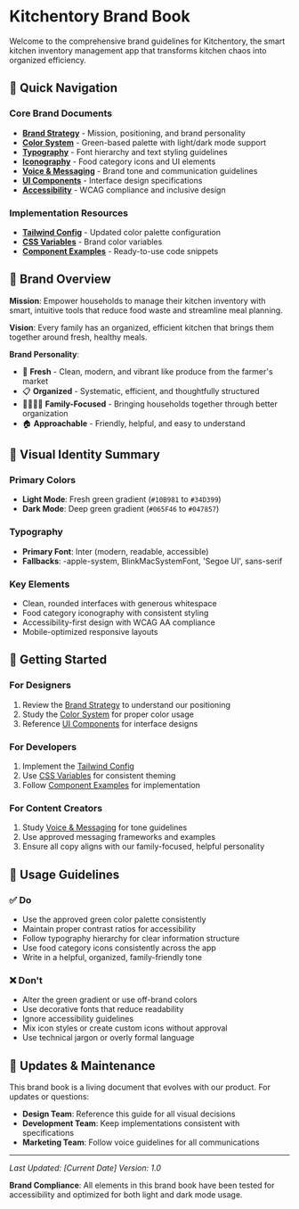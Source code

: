 # Kitchentory Brand Book

Welcome to the comprehensive brand guidelines for Kitchentory, the smart kitchen inventory management app that transforms kitchen chaos into organized efficiency.

## 🎯 Quick Navigation

### Core Brand Documents
- **[Brand Strategy](./01-brand-strategy.md)** - Mission, positioning, and brand personality
- **[Color System](./02-color-system.md)** - Green-based palette with light/dark mode support
- **[Typography](./03-typography.md)** - Font hierarchy and text styling guidelines
- **[Iconography](./04-iconography.md)** - Food category icons and UI elements
- **[Voice & Messaging](./05-voice-messaging.md)** - Brand tone and communication guidelines
- **[UI Components](./06-ui-components.md)** - Interface design specifications
- **[Accessibility](./07-accessibility.md)** - WCAG compliance and inclusive design

### Implementation Resources
- **[Tailwind Config](./implementation/tailwind-config.js)** - Updated color palette configuration
- **[CSS Variables](./implementation/css-variables.css)** - Brand color variables
- **[Component Examples](./implementation/component-examples.tsx)** - Ready-to-use code snippets

## 🌿 Brand Overview

**Mission**: Empower households to manage their kitchen inventory with smart, intuitive tools that reduce food waste and streamline meal planning.

**Vision**: Every family has an organized, efficient kitchen that brings them together around fresh, healthy meals.

**Brand Personality**: 
- 🌱 **Fresh** - Clean, modern, and vibrant like produce from the farmer's market
- 📋 **Organized** - Systematic, efficient, and thoughtfully structured
- 👨‍👩‍👧‍👦 **Family-Focused** - Bringing households together through better organization
- 🏠 **Approachable** - Friendly, helpful, and easy to understand

## 🎨 Visual Identity Summary

### Primary Colors
- **Light Mode**: Fresh green gradient (`#10B981` to `#34D399`)
- **Dark Mode**: Deep green gradient (`#065F46` to `#047857`)

### Typography
- **Primary Font**: Inter (modern, readable, accessible)
- **Fallbacks**: -apple-system, BlinkMacSystemFont, 'Segoe UI', sans-serif

### Key Elements
- Clean, rounded interfaces with generous whitespace
- Food category iconography with consistent styling
- Accessibility-first design with WCAG AA compliance
- Mobile-optimized responsive layouts

## 🚀 Getting Started

### For Designers
1. Review the [Brand Strategy](./01-brand-strategy.md) to understand our positioning
2. Study the [Color System](./02-color-system.md) for proper color usage
3. Reference [UI Components](./06-ui-components.md) for interface designs

### For Developers
1. Implement the [Tailwind Config](./implementation/tailwind-config.js) 
2. Use [CSS Variables](./implementation/css-variables.css) for consistent theming
3. Follow [Component Examples](./implementation/component-examples.tsx) for implementation

### For Content Creators
1. Study [Voice & Messaging](./05-voice-messaging.md) for tone guidelines
2. Use approved messaging frameworks and examples
3. Ensure all copy aligns with our family-focused, helpful personality

## 📱 Usage Guidelines

### ✅ Do
- Use the approved green color palette consistently
- Maintain proper contrast ratios for accessibility
- Follow typography hierarchy for clear information structure
- Use food category icons consistently across the app
- Write in a helpful, organized, family-friendly tone

### ❌ Don't
- Alter the green gradient or use off-brand colors
- Use decorative fonts that reduce readability
- Ignore accessibility guidelines
- Mix icon styles or create custom icons without approval
- Use technical jargon or overly formal language

## 🔄 Updates & Maintenance

This brand book is a living document that evolves with our product. For updates or questions:

- **Design Team**: Reference this guide for all visual decisions
- **Development Team**: Keep implementations consistent with specifications
- **Marketing Team**: Follow voice guidelines for all communications

---

*Last Updated: [Current Date]*
*Version: 1.0*

**Brand Compliance**: All elements in this brand book have been tested for accessibility and optimized for both light and dark mode usage.